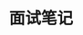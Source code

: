 ---
home: true
title: 面试笔记
heroImage: /logo.svg
heroText: 面试笔记
tagline: 收录我整理的前端面试题
actions:
  - text: 开始使用 💡
    link: /JavaScript/
    type: primary

features:
  - title: 简便
    icon: markdown
    details: 以 Markdown 为中心的项目结构，以最少的配置帮助你专注于写作

  - title: 协作
    icon: info
    details: 由summer和alex共同完成

copyright: false
footer: 面试笔记
---